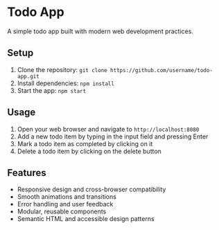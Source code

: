 # Todo App
A simple todo app built with modern web development practices.

## Setup
1. Clone the repository: `git clone https://github.com/username/todo-app.git`
2. Install dependencies: `npm install`
3. Start the app: `npm start`

## Usage
1. Open your web browser and navigate to `http://localhost:8080`
2. Add a new todo item by typing in the input field and pressing Enter
3. Mark a todo item as completed by clicking on it
4. Delete a todo item by clicking on the delete button

## Features
* Responsive design and cross-browser compatibility
* Smooth animations and transitions
* Error handling and user feedback
* Modular, reusable components
* Semantic HTML and accessible design patterns